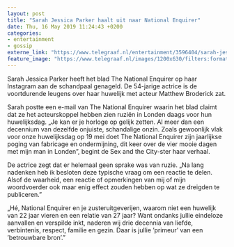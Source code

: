 ```yaml
---
layout: post
title: "Sarah Jessica Parker haalt uit naar National Enquirer"
date: Thu, 16 May 2019 11:24:43 +0200
categories: 
- entertainment 
- gossip 
externe_link: "https://www.telegraaf.nl/entertainment/3596404/sarah-jessica-parker-haalt-uit-naar-national-enquirer"
feature_image: "https://www.telegraaf.nl/images/1200x630/filters:format(jpeg):quality(80)/cdn-kiosk-api.telegraaf.nl/702b1fa8-77bc-11e9-adbc-02d1dbdc35d1.jpg"
---
```


<p class="intro">Sarah Jessica Parker heeft het blad The National Enquirer op haar Instagram aan de schandpaal genageld. De 54-jarige actrice is de voortdurende leugens over haar huwelijk met acteur Matthew Broderick zat.</p> <p>Sarah postte een e-mail van The National Enquirer waarin het blad claimt dat ze het acteurskoppel hebben zien ruziën in Londen daags voor hun huwelijksdag. „Je kan er je horloge op gelijk zetten. Al meer dan een decennium van dezelfde onjuiste, schandalige onzin. Zoals gewoonlijk vlak voor onze huwelijksdag op 19 mei doet The National Enquirer zijn jaarlijkse poging van fabricage en ondermijning, dit keer over de vier mooie dagen met mijn man in Londen”, begint de Sex and the City-ster haar verhaal.</p><p>De actrice zegt dat er helemaal geen sprake was van ruzie. „Na lang nadenken heb ik besloten deze typische vraag om een reactie te delen. Alsof de waarheid, een reactie of opmerkingen van mij of mijn woordvoerder ook maar enig effect zouden hebben op wat ze dreigden te publiceren.”</p><p>„Hé, National Enquirer en je zusteruitgeverijen, waarom niet een huwelijk van 22 jaar vieren en een relatie van 27 jaar? Want ondanks jullie eindeloze aanvallen en verspilde inkt, naderen wij drie decennia van liefde, verbintenis, respect, familie en gezin. Daar is jullie ’primeur’ van een ’betrouwbare bron’.”</p>
